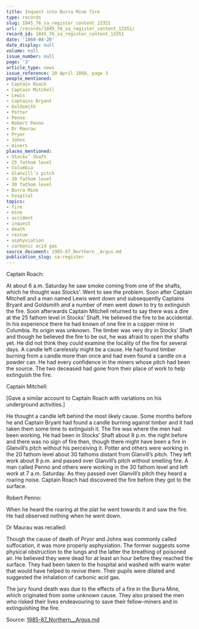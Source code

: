 ```yaml
---
title: Inquest into Burra Mine fire
type: records
slug: 1845_76_sa_register_content_13351
url: /records/1845_76_sa_register_content_13351/
record_id: 1845_76_sa_register_content_13351
date: '1860-04-20'
date_display: null
volume: null
issue_number: null
page: '3'
article_type: news
issue_reference: 20 April 1860, page 3
people_mentioned:
- Captain Roach
- Captain Mitchell
- Lewis
- Captains Bryant
- Goldsmith
- Potter
- Penno
- Robert Penno
- Dr Maurau
- Pryor
- Johns
- miners
places_mentioned:
- Stocks’ Shaft
- 25 fathom level
- Columbia
- Glanvill’s pitch
- 20 fathom level
- 30 fathom level
- Burra Mine
- hospital
topics:
- fire
- mine
- accident
- inquest
- death
- rescue
- asphyxiation
- carbonic acid gas
source_document: 1985-87_Northern__Argus.md
publication_slug: sa-register
---
```


Captain Roach:

At about 6 a.m. Saturday he saw smoke coming from one of the shafts, which he thought was Stocks’.  Went to see the problem.  Soon after Captain Mitchell and a man named Lewis went down and subsequently Captains Bryant and Goldsmith and a number of men went down to try to extinguish the fire.  Soon afterwards Captain Mitchell returned to say there was a dire at the 25 fathom level in Stocks’ Shaft.  He believed the fire to be accidental.  In his experience there he had known of one fire in a copper mine in Columbia.  Its origin was unknown.  The timber was very dry in Stocks’ Shaft and though he believed the fire to be out, he was afraid to open the shafts yet.  He did not think they could examine the locality of the fire for several days.  A candle left carelessly might be a cause.  He had found timber burning from a candle more than once and had even found a candle on a powder can.  He had every confidence in the miners whose pitch had been the source.  The two deceased had gone from their place of work to help extinguish the fire.

Captain Mitchell:

[Gave a similar account to Captain Roach with variations on his underground activities.]

He thought a candle left behind the most likely cause.  Some months before he and Captain Bryant had found a candle burning against timber and it had taken them some time to extinguish it.  The fire was where the men had been working.  He had been in Stocks’ Shaft about 8 p.m. the night before and there was no sign of fire then, though there might have been a fire in Glanvill’s pitch without his perceiving it.  Potter and others were working in the 20 fathom level about 30 fathoms distant from Glanvill’s pitch.  They left work about 9 p.m. and passed over Glanvill’s pitch without smelling fire.  A man called Penno and others were working in the 30 fathom level and left work at 7 a.m. Saturday.  As they passed over Glanvill’s pitch they heard a roaring noise.  Captain Roach had discovered the fire before they got to the surface.

Robert Penno:

When he heard the roaring at the plat he went towards it and saw the fire.  He had observed nothing when he went down.

Dr Maurau was recalled:

Though the cause of death of Pryor and Johns was commonly called suffocation, it was more properly asphyxiation.  The former suggests some physical obstruction to the lungs and the latter the breathing of poisoned air.  He believed they were dead for at least an hour before they reached the surface.  They had been taken to the hospital and washed with warm water that would have helped to revive them.  Their pupils were dilated and suggested the inhalation of carbonic acid gas.

The jury found death was due to the effects of a fire in the Burra Mine, which originated from some unknown cause.  They also praised the men who risked their lives endeavouring to save their fellow-miners and in extinguishing the fire.

Source: [1985-87_Northern__Argus.md](/downloads/markdown/1985-87_Northern__Argus.md)
